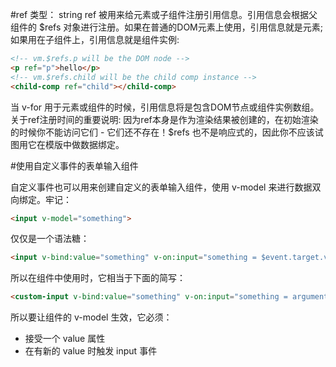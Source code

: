 #ref
类型： string
ref 被用来给元素或子组件注册引用信息。引用信息会根据父组件的 $refs 对象进行注册。如果在普通的DOM元素上使用，引用信息就是元素; 如果用在子组件上，引用信息就是组件实例:
```html
<!-- vm.$refs.p will be the DOM node -->
<p ref="p">hello</p>
<!-- vm.$refs.child will be the child comp instance -->
<child-comp ref="child"></child-comp>
```
当 v-for 用于元素或组件的时候，引用信息将是包含DOM节点或组件实例数组。
关于ref注册时间的重要说明: 因为ref本身是作为渲染结果被创建的，在初始渲染的时候你不能访问它们 - 它们还不存在！$refs 也不是响应式的，因此你不应该试图用它在模版中做数据绑定。

#使用自定义事件的表单输入组件

自定义事件也可以用来创建自定义的表单输入组件，使用 v-model 来进行数据双向绑定。牢记：
```html
<input v-model="something">
```
仅仅是一个语法糖：
```html
<input v-bind:value="something" v-on:input="something = $event.target.value">
```
所以在组件中使用时，它相当于下面的简写：
```html
<custom-input v-bind:value="something" v-on:input="something = arguments[0]"></custom-input>
```
所以要让组件的 v-model 生效，它必须：
- 接受一个 value 属性
- 在有新的 value 时触发 input 事件